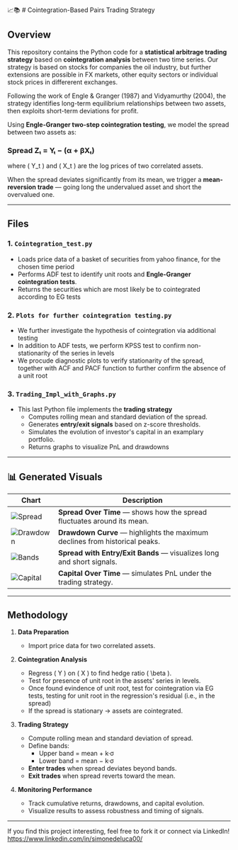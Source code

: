  📈📚 # Cointegration-Based Pairs Trading Strategy

## Overview
This repository contains the Python code for a **statistical arbitrage trading strategy** based on **cointegration analysis** between two time series. Our strategy is based on stocks  for companies the oil industry, but further extensions are possible in FX markets, other equity sectors or individual stock prices in differerent exchanges. 

Following the work of Engle & Granger (1987) and Vidyamurthy (2004), the strategy identifies long-term equilibrium relationships between two assets, then exploits short-term deviations for profit.

Using **Engle-Granger two-step cointegration testing**, we model the spread between two assets as:

### Spread Zₜ = Yₜ − (α + βXₜ)


where \( Y_t \) and \( X_t \) are the log prices of two correlated assets.

When the spread deviates significantly from its mean, we trigger a **mean-reversion trade** — going long the undervalued asset and short the overvalued one.

---

## Files

### 1. `Cointegration_test.py`
- Loads price data of a basket of securities from yahoo finance, for the chosen time period
- Performs ADF test to identify unit roots and **Engle-Granger cointegration tests**.
- Returns the securities which are most likely be to cointegrated according to EG tests


### 2. `Plots for further cointegration testing.py`
- We further investigate the hypothesis of cointegration via additional testing
- In addition to ADF tests, we perform KPSS test to confirm non-stationarity of the series in levels
- We procude diagnostic plots to verify stationarity of the spread, together with ACF and PACF function to further confirm the absence of a unit root

### 3. `Trading_Impl_with_Graphs.py`
- This last Python file implements the **trading strategy**
  - Computes rolling mean and standard deviation of the spread.
  - Generates **entry/exit signals** based on z-score thresholds.
  - Simulates the evolution of investor's capital in an examplary portfolio.
  - Returns graphs to visualize PnL and drawdowns

---

## 📊 Generated Visuals

| Chart | Description |
|-------|--------------|
| ![Spread](results/pairs_demo_spread.png) | **Spread Over Time** — shows how the spread fluctuates around its mean. |
| ![Drawdown](results/pairs_demo_drawdown.png) | **Drawdown Curve** — highlights the maximum declines from historical peaks. |
| ![Bands](results/cointegra_enhanced_spread.png) | **Spread with Entry/Exit Bands** — visualizes long and short signals. |
| ![Capital](results/pairs_demo_capital.png) | **Capital Over Time** — simulates PnL under the trading strategy. |

---

## Methodology

1. **Data Preparation**
   - Import price data for two correlated assets.

2. **Cointegration Analysis**
   - Regress \( Y \) on \( X \) to find hedge ratio \( \beta \).
   - Test for presence of unit root in the assets' series in levels.
   - Once found evindence of unit root, test for cointegration via EG tests, testing for unit root in the regression's residual (i.e., in the spread)
   - If the spread is stationary → assets are cointegrated.

3. **Trading Strategy**
   - Compute rolling mean and standard deviation of spread.
   - Define bands:
     - Upper band = mean + k·σ
     - Lower band = mean − k·σ
   - **Enter trades** when spread deviates beyond bands.
   - **Exit trades** when spread reverts toward the mean.

4. **Monitoring Performance**
   - Track cumulative returns, drawdowns, and capital evolution.
   - Visualize results to assess robustness and timing of signals.

---

If you find this project interesting, feel free to fork it or connect via LinkedIn! https://www.linkedin.com/in/simonedeluca00/
